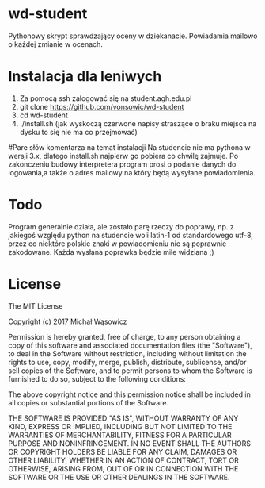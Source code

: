 # wd-student
Pythonowy skrypt sprawdzający oceny w dziekanacie. Powiadamia mailowo o każdej zmianie w ocenach.

# Instalacja dla leniwych 
1. Za pomocą ssh zalogować się na student.agh.edu.pl
2. git clone https://github.com/vonsowic/wd-student
3. cd wd-student
4. ./install.sh (jak wyskoczą czerwone napisy straszące o braku miejsca na dysku to się nie ma co przejmować)

#Pare słów komentarza na temat instalacji
Na studencie nie ma pythona w wersji 3.x, dlatego install.sh najpierw go pobiera co chwilę zajmuje. Po zakonczeniu budowy interpretera program prosi o podanie danych do logowania,a także o adres mailowy na który będą wysyłane powiadomienia.

# Todo
Program generalnie działa, ale zostało parę rzeczy do poprawy, np. z jakiegoś względu python na studencie woli latin-1 od standardowego utf-8, przez co niektóre polskie znaki w powiadomieniu nie są poprawnie zakodowane. Każda wysłana poprawka będzie mile widziana ;)

# License
The MIT License

Copyright (c) 2017 Michał Wąsowicz

Permission is hereby granted, free of charge, to any person obtaining a copy
of this software and associated documentation files (the "Software"), to deal
in the Software without restriction, including without limitation the rights
to use, copy, modify, merge, publish, distribute, sublicense, and/or sell
copies of the Software, and to permit persons to whom the Software is
furnished to do so, subject to the following conditions:

The above copyright notice and this permission notice shall be included in
all copies or substantial portions of the Software.

THE SOFTWARE IS PROVIDED "AS IS", WITHOUT WARRANTY OF ANY KIND, EXPRESS OR
IMPLIED, INCLUDING BUT NOT LIMITED TO THE WARRANTIES OF MERCHANTABILITY,
FITNESS FOR A PARTICULAR PURPOSE AND NONINFRINGEMENT. IN NO EVENT SHALL THE
AUTHORS OR COPYRIGHT HOLDERS BE LIABLE FOR ANY CLAIM, DAMAGES OR OTHER
LIABILITY, WHETHER IN AN ACTION OF CONTRACT, TORT OR OTHERWISE, ARISING FROM,
OUT OF OR IN CONNECTION WITH THE SOFTWARE OR THE USE OR OTHER DEALINGS IN
THE SOFTWARE.


